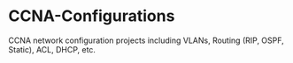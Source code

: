# CCNA-Configurations
CCNA network configuration projects including VLANs, Routing (RIP, OSPF, Static), ACL, DHCP, etc.
